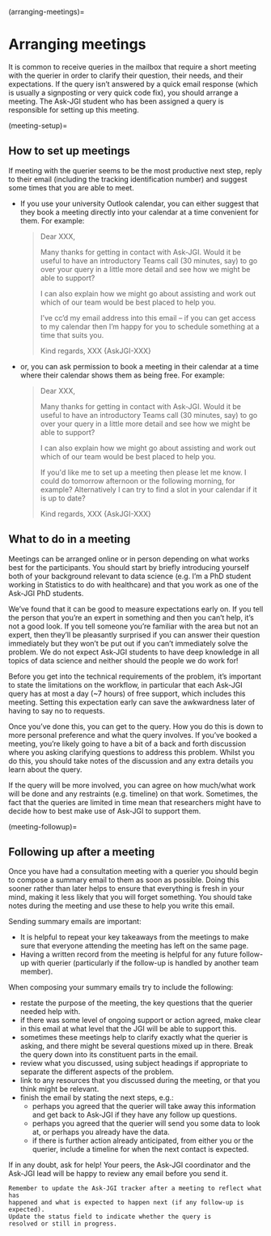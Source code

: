 (arranging-meetings)=
# Arranging meetings

It is common to receive queries in the mailbox that require a short
meeting with the querier in order to clarify their question, their
needs, and their expectations. If the query isn’t answered by a quick email response (which is usually a signposting or very quick code fix), you should arrange a meeting. The Ask-JGI student who has been
assigned a query is responsible for setting up this meeting. 

(meeting-setup)=
## How to set up meetings

If meeting with the querier seems to be the most productive next
step, reply to their email (including the tracking identification
number) and suggest some times that you are able to meet. 

- If you use your university Outlook calendar, you can either suggest that they book a meeting directly into your calendar at a time convenient for them.
  For example:

  > Dear XXX, 
  > 
  > Many thanks for getting in contact with Ask-JGI. Would it be useful
  > to have an introductory Teams call (30 minutes, say) to go over your
  > query in a little more detail and see how we might be able to
  > support? 
  > 
  > I can also explain how we might go about assisting and work out
  > which of our team would be best placed to help you.
  > 
  > I’ve cc’d my email address into this email – if you can get access to
  > my calendar then I’m happy for you to schedule something at a time that
  > suits you.
  > 
  > Kind regards,
  > XXX
  > {AskJGI-XXX}

- or, you can ask permission to book a meeting in their calendar at a time where their calendar shows them as being free. For example:
  
  > Dear XXX, 
  > 
  > Many thanks for getting in contact with Ask-JGI. Would it be useful
  > to have an introductory Teams call (30 minutes, say) to go over your
  > query in a little more detail and see how we might be able to
  > support? 
  > 
  > I can also explain how we might go about assisting and work out
  > which of our team would be best placed to help you.
  > 
  > If you'd like me to set up a meeting then please let me know. I
  > could do tomorrow afternoon or the following morning, for example?
  > Alternatively I can try to find a slot in your calendar if it is up
  > to date? 
  > 
  > Kind regards,
  > XXX
  > {AskJGI-XXX}

## What to do in a meeting
Meetings can be arranged online or in person depending on what works best for the participants. You should start by briefly introducing yourself both of your background relevant to data science (e.g. I’m a PhD student working in Statistics to do with healthcare) and that you work as one of the Ask-JGI PhD students. 

We’ve found that it can be good to measure expectations early on. If you tell the person that you’re an expert in something and then you can’t help, it’s not a good look. If you tell someone you’re familiar with the area but not an expert, then they’ll be pleasantly surprised if you can answer their question immediately but they won’t be put out if you can’t immediately solve the problem. We do not expect Ask-JGI students to have deep knowledge in all topics of data science and neither should the people we do work for!

Before you get into the technical requirements of the problem, it’s important to state the limitations on the workflow, in particular that each Ask-JGI query has at most a day (~7 hours) of free support, which includes this meeting. Setting this expectation early can save the awkwardness later of having to say no to requests.

Once you’ve done this, you can get to the query. How you do this is down to more personal preference and what the query involves. If you’ve booked a meeting, you’re likely going to have a bit of a back and forth discussion where you asking clarifying questions to address this problem. Whilst you do this, you should take notes of the discussion and any extra details you learn about the query.

If the query will be more involved, you can agree on how much/what work will be done and any restraints (e.g. timeline) on that work. Sometimes, the fact that the queries are limited in time mean that researchers might have to decide how to best make use of Ask-JGI to support them. 

(meeting-followup)=
## Following up after a meeting

Once you have had a consultation meeting with a querier you should begin to compose a
summary email to them as soon as possible. Doing this sooner rather
than later helps to ensure that everything is fresh in your mind,
making it less likely that you will forget something. You should take notes during the meeting and use these to help you write this email.

Sending summary emails are important:
- It is helpful to repeat your key takeaways from the meetings to make
sure that everyone attending the meeting has left on the same page.
- Having a written record from the meeting is helpful for any future
  follow-up with querier (particularly if the follow-up is handled by
  another team member).
  
When composing your summary emails try to include the following:
- restate the purpose of the meeting, the key questions that the
  querier needed help with.
- if there was some level of ongoing support or action agreed, make
  clear in this email at what level that the JGI will be able to
  support this.
- sometimes these meetings help to clarify exactly what the querier is
  asking, and there might be several questions mixed up in
  there. Break the query down into its constituent parts in the email.
- review what you discussed, using subject headings if appropriate to
  separate the different aspects of the problem.
- link to any resources that you discussed during the meeting, or that
  you think might be relevant.
- finish the email by stating the next steps, e.g.:
  - perhaps you agreed that the querier will take away this
    information and get back to Ask-JGI if they have any follow up
    questions.
  - perhaps you agreed that the querier will send you some data to
    look at, or perhaps you already have the data.
  - if there is further action already anticipated, from either you or
    the querier, include a timeline for when the next contact is
    expected.

If in any doubt, ask for help! Your peers, the Ask-JGI coordinator and the Ask-JGI lead will be happy to review any email before you send it.

```{note}
Remember to update the Ask-JGI tracker after a meeting to reflect what has
happened and what is expected to happen next (if any follow-up is expected). 
Update the status field to indicate whether the query is
resolved or still in progress.
```
